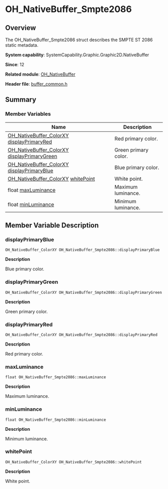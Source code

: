 # OH_NativeBuffer_Smpte2086


## Overview

The OH_NativeBuffer_Smpte2086 struct describes the SMPTE ST 2086 static metadata.

**System capability**: SystemCapability.Graphic.Graphic2D.NativeBuffer

**Since**: 12

**Related module**: [OH_NativeBuffer](_o_h___native_buffer.md)

**Header file**: [buffer_common.h](buffer__common_8h.md)

## Summary


### Member Variables

| Name| Description| 
| -------- | -------- |
| [OH_NativeBuffer_ColorXY](_o_h___native_buffer___color_x_y.md) [displayPrimaryRed](#displayprimaryred) | Red primary color.| 
| [OH_NativeBuffer_ColorXY](_o_h___native_buffer___color_x_y.md) [displayPrimaryGreen](#displayprimarygreen) | Green primary color.| 
| [OH_NativeBuffer_ColorXY](_o_h___native_buffer___color_x_y.md) [displayPrimaryBlue](#displayprimaryblue) | Blue primary color.| 
| [OH_NativeBuffer_ColorXY](_o_h___native_buffer___color_x_y.md) [whitePoint](#whitepoint) | White point.| 
| float [maxLuminance](#maxluminance) | Maximum luminance.| 
| float [minLuminance](#minluminance) | Minimum luminance.| 


## Member Variable Description


### displayPrimaryBlue

```
OH_NativeBuffer_ColorXY OH_NativeBuffer_Smpte2086::displayPrimaryBlue
```

**Description**

Blue primary color.


### displayPrimaryGreen

```
OH_NativeBuffer_ColorXY OH_NativeBuffer_Smpte2086::displayPrimaryGreen
```

**Description**

Green primary color.


### displayPrimaryRed

```
OH_NativeBuffer_ColorXY OH_NativeBuffer_Smpte2086::displayPrimaryRed
```

**Description**

Red primary color.


### maxLuminance

```
float OH_NativeBuffer_Smpte2086::maxLuminance
```

**Description**

Maximum luminance.


### minLuminance

```
float OH_NativeBuffer_Smpte2086::minLuminance
```

**Description**

Minimum luminance.


### whitePoint

```
OH_NativeBuffer_ColorXY OH_NativeBuffer_Smpte2086::whitePoint
```

**Description**

White point.
